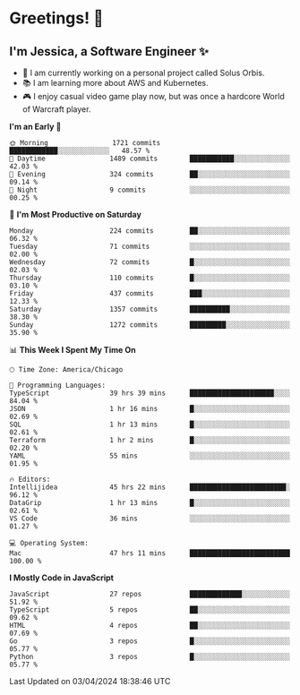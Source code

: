 # Greetings! 🧠

## I'm Jessica, a Software Engineer :sparkles:

- 🌟 I am currently working on a personal project called Solus Orbis.
- 📚 I am learning more about AWS and Kubernetes.
- 🎮 I enjoy casual video game play now, but was once a hardcore World of Warcraft player.

<!--START_SECTION:waka-->
**I'm an Early 🐤** 

```text
🌞 Morning                1721 commits        ████████████░░░░░░░░░░░░░   48.57 % 
🌆 Daytime                1489 commits        ███████████░░░░░░░░░░░░░░   42.03 % 
🌃 Evening                324 commits         ██░░░░░░░░░░░░░░░░░░░░░░░   09.14 % 
🌙 Night                  9 commits           ░░░░░░░░░░░░░░░░░░░░░░░░░   00.25 % 
```
📅 **I'm Most Productive on Saturday** 

```text
Monday                   224 commits         ██░░░░░░░░░░░░░░░░░░░░░░░   06.32 % 
Tuesday                  71 commits          ░░░░░░░░░░░░░░░░░░░░░░░░░   02.00 % 
Wednesday                72 commits          █░░░░░░░░░░░░░░░░░░░░░░░░   02.03 % 
Thursday                 110 commits         █░░░░░░░░░░░░░░░░░░░░░░░░   03.10 % 
Friday                   437 commits         ███░░░░░░░░░░░░░░░░░░░░░░   12.33 % 
Saturday                 1357 commits        ██████████░░░░░░░░░░░░░░░   38.30 % 
Sunday                   1272 commits        █████████░░░░░░░░░░░░░░░░   35.90 % 
```


📊 **This Week I Spent My Time On** 

```text
🕑︎ Time Zone: America/Chicago

💬 Programming Languages: 
TypeScript               39 hrs 39 mins      █████████████████████░░░░   84.04 % 
JSON                     1 hr 16 mins        █░░░░░░░░░░░░░░░░░░░░░░░░   02.69 % 
SQL                      1 hr 13 mins        █░░░░░░░░░░░░░░░░░░░░░░░░   02.61 % 
Terraform                1 hr 2 mins         █░░░░░░░░░░░░░░░░░░░░░░░░   02.20 % 
YAML                     55 mins             ░░░░░░░░░░░░░░░░░░░░░░░░░   01.95 % 

🔥 Editors: 
Intellijidea             45 hrs 22 mins      ████████████████████████░   96.12 % 
DataGrip                 1 hr 13 mins        █░░░░░░░░░░░░░░░░░░░░░░░░   02.61 % 
VS Code                  36 mins             ░░░░░░░░░░░░░░░░░░░░░░░░░   01.27 % 

💻 Operating System: 
Mac                      47 hrs 11 mins      █████████████████████████   100.00 % 
```

**I Mostly Code in JavaScript** 

```text
JavaScript               27 repos            █████████████░░░░░░░░░░░░   51.92 % 
TypeScript               5 repos             ██░░░░░░░░░░░░░░░░░░░░░░░   09.62 % 
HTML                     4 repos             ██░░░░░░░░░░░░░░░░░░░░░░░   07.69 % 
Go                       3 repos             █░░░░░░░░░░░░░░░░░░░░░░░░   05.77 % 
Python                   3 repos             █░░░░░░░░░░░░░░░░░░░░░░░░   05.77 % 
```




 Last Updated on 03/04/2024 18:38:46 UTC
<!--END_SECTION:waka-->

<!--
**jessikuh/jessikuh** is a ✨ _special_ ✨ repository because its `README.md` (this file) appears on your GitHub profile.

Here are some ideas to get you started:

- 🔭 I’m currently working on ...
- 🌱 I’m currently learning ...
- 👯 I’m looking to collaborate on ...
- 🤔 I’m looking for help with ...
- 💬 Ask me about ...
- 📫 How to reach me: ...
- 😄 Pronouns: ...
- ⚡ Fun fact: ...
-->
